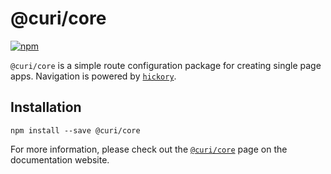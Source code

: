 # @curi/core

[![npm][badge]][npm-link]

[badge]: https://img.shields.io/npm/v/@curi/core.svg
[npm-link]: https://npmjs.com/package/@curi/core

`@curi/core` is a simple route configuration package for creating single page apps. Navigation is powered by [`hickory`](https://github.com/pshrmn/hickory).

## Installation

```
npm install --save @curi/core
```

For more information, please check out the [`@curi/core`](https://curi.js.org/packages/@curi/core) page on the documentation website.
